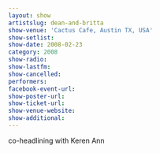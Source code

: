 ```yaml
---
layout: show
artistslug: dean-and-britta
show-venue: 'Cactus Cafe, Austin TX, USA'
show-setlist: 
show-date: 2008-02-23
category: 2008
show-radio: 
show-lastfm: 
show-cancelled: 
performers: 
facebook-event-url: 
show-poster-url: 
show-ticket-url: 
show-venue-website: 
show-additional: 
---
```


co-headlining with Keren Ann